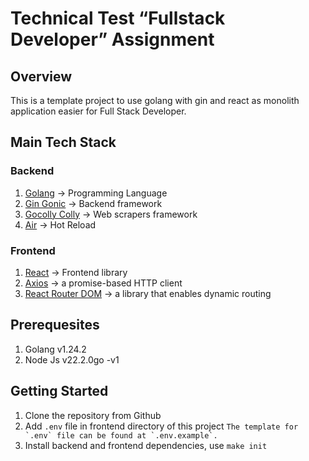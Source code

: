 # Technical Test “Fullstack Developer” Assignment

## Overview

This is a template project to use golang with gin and react as monolith application easier for Full Stack Developer.

## Main Tech Stack

### Backend

1. [Golang](https://golang.org/) -> Programming Language
2. [Gin Gonic](https://github.com/gin-gonic) -> Backend framework
3. [Gocolly Colly](https://github.com/gocolly/colly) -> Web scrapers framework
4. [Air](https://github.com/air-verse/air) -> Hot Reload

### Frontend

1. [React](https://reactjs.org/) -> Frontend library
2. [Axios](https://axios-http.com) -> a promise-based HTTP client
3. [React Router DOM](https://reactrouter.com) -> a library that enables dynamic routing

## Prerequesites

1. Golang v1.24.2
2. Node Js v22.2.0go -v1

## Getting Started

1. Clone the repository from Github
2. Add `.env` file in frontend directory of this project
   `` The template for `.env` file can be found at `.env.example`. ``
3. Install backend and frontend dependencies, use
   `make init`
